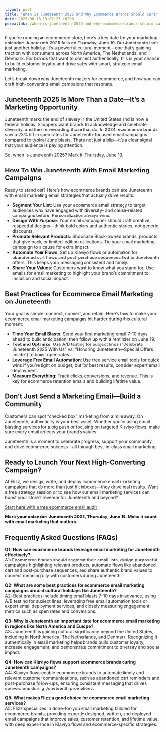 ```yaml
---
layout: post
title: "When Is Juneteenth 2025 and Why Ecommerce Brands Should Care"
date: 2025-06-13 13:07:23 +0200
permalink: /when-is-juneteenth-2025-and-why-ecommerce-brands-should-care/
---
```

If you’re running an ecommerce store, here’s a key date for your marketing calendar: Juneteenth 2025 falls on Thursday, June 19. But Juneteenth isn’t just another holiday. It’s a powerful cultural moment—one that’s gaining traction with consumers across North America, The Netherlands, and Denmark. For brands that want to connect authentically, this is your chance to build customer loyalty and drive sales with smart, strategic email marketing.

Let’s break down why Juneteenth matters for ecommerce, and how you can craft high-converting email campaigns that resonate.

## Juneteenth 2025 Is More Than a Date—It’s a Marketing Opportunity

Juneteenth marks the end of slavery in the United States and is now a federal holiday. Shoppers want brands to acknowledge and celebrate diversity, and they’re rewarding those that do. In 2024, ecommerce brands saw a 23% lift in open rates for Juneteenth-focused email campaigns compared to typical June blasts. That’s not just a blip—it’s a clear signal that your audience is paying attention.

So, when is Juneteenth 2025? Mark it: Thursday, June 19.

## How To Win Juneteenth With Email Marketing Campaigns

Ready to stand out? Here’s how ecommerce brands can ace Juneteenth with email marketing email strategies that actually drive results:

- **Segment Your List**: Use your ecommerce email strategy to target audiences who have engaged with diversity- and cause-related campaigns before. Personalization always wins.
- **Design With Purpose**: Your email campaigner should craft creative, respectful designs—think bold colors and authentic stories, not generic discounts.
- **Promote Relevant Products**: Showcase Black-owned brands, products that give back, or limited-edition collections. Tie your email marketing campaign to a cause for extra impact.
- **Automate Your Flows**: Set up Klaviyo flows or automation for abandoned cart flows and post-purchase sequences tied to Juneteenth offers. This keeps your messaging consistent and timely.
- **Share Your Values**: Customers want to know what you stand for. Use emails for email marketing to highlight your brand’s commitment to inclusion and social impact.

## Best Practices for Ecommerce Email Marketing on Juneteenth

Your goal is simple: connect, convert, and retain. Here’s how to make your ecommerce email marketing campaigns hit harder during this cultural moment:

- **Time Your Email Blasts**: Send your first marketing email 7-10 days ahead to build anticipation, then follow up with a reminder on June 19.  
- **Test and Optimize**: Use A/B testing for subject lines (“Celebrate Juneteenth 2025 With Us” vs. “Honoring Juneteenth—Special Offers Inside”) to boost open rates.
- **Leverage Free Email Automation**: Use free service email tools for quick wins if you’re tight on budget, but for best results, consider expert email deployment.
- **Measure Everything**: Track clicks, conversions, and revenue. This is key for ecommerce retention emails and building lifetime value.

## Don’t Just Send a Marketing Email—Build a Community

Customers can spot “checked box” marketing from a mile away. On Juneteenth, authenticity is your best asset. Whether you’re using email blasting services for a big push or focusing on targeted Klaviyo flows, make sure every email reflects your brand’s values.

Juneteenth is a moment to celebrate progress, support your community, and drive ecommerce success—all through best-in-class email marketing.

## Ready to Launch Your Next High-Converting Campaign?

At Flizz, we design, write, and deploy ecommerce email marketing campaigns that do more than just hit inboxes—they drive real results. Want a free strategy session or to see how our email marketing services can boost your store’s revenue for Juneteenth and beyond?

[Start here with a free ecommerce email audit](https://flizzgrowth.com/email)

**Mark your calendar: Juneteenth 2025, Thursday, June 19. Make it count with email marketing that matters.**

## Frequently Asked Questions (FAQs)

**Q1: How can ecommerce brands leverage email marketing for Juneteenth effectively?**  
A1: Ecommerce brands should segment their email lists, design purposeful campaigns highlighting relevant products, automate flows like abandoned cart and post-purchase sequences, and share authentic brand values to connect meaningfully with customers during Juneteenth.

**Q2: What are some best practices for ecommerce email marketing campaigns around cultural holidays like Juneteenth?**  
A2: Best practices include timing email blasts 7-10 days in advance, using A/B testing for subject lines, leveraging free email automation tools or expert email deployment services, and closely measuring engagement metrics such as open rates and conversions.

**Q3: Why is Juneteenth an important date for ecommerce email marketing in regions like North America and Europe?**  
A3: Juneteenth is gaining cultural significance beyond the United States, including in North America, The Netherlands, and Denmark. Recognizing it authentically in email marketing helps brands build customer loyalty, increase engagement, and demonstrate commitment to diversity and social impact.

**Q4: How can Klaviyo flows support ecommerce brands during Juneteenth campaigns?**  
A4: Klaviyo flows enable ecommerce brands to automate timely and relevant customer communications, such as abandoned cart reminders and post-purchase follow-ups, ensuring consistent messaging that drives conversions during Juneteenth promotions.

**Q5: What makes Flizz a good choice for ecommerce email marketing services?**  
A5: Flizz specializes in done-for-you email marketing tailored for ecommerce brands, providing expertly designed, written, and deployed email campaigns that improve sales, customer retention, and lifetime value, with deep experience in Klaviyo flows and ecommerce-specific strategies.

<script type="application/ld+json">
{
  "@context": "https://schema.org",
  "@type": "BlogPosting",
  "headline": "When Is Juneteenth 2025 and Why Ecommerce Brands Should Care",
  "description": "Learn why Juneteenth 2025 is a key date for ecommerce brands and how to leverage email marketing campaigns to connect authentically with customers across North America, The Netherlands, and Denmark.",
  "image": "https://flizzgrowth.com/path-to-image.jpg",
  "author": {
    "@type": "Person",
    "name": "Flizz"
  },
  "publisher": {
    "@type": "Person",
    "name": "Flizz"
  },
  "datePublished": "2024-06-01",
  "dateModified": "2024-06-01",
  "mainEntityOfPage": {
    "@type": "WebPage",
    "@id": "https://flizzgrowth.com/blog/juneteenth-2025-ecommerce-email-marketing"
  }
}
</script>

<script type="application/ld+json">
{
  "@context": "https://schema.org",
  "@type": "FAQPage",
  "mainEntity": [
    {
      "@type": "Question",
      "name": "How can ecommerce brands leverage email marketing for Juneteenth effectively?",
      "acceptedAnswer": {
        "@type": "Answer",
        "text": "Ecommerce brands should segment their email lists, design purposeful campaigns highlighting relevant products, automate flows like abandoned cart and post-purchase sequences, and share authentic brand values to connect meaningfully with customers during Juneteenth."
      }
    },
    {
      "@type": "Question",
      "name": "What are some best practices for ecommerce email marketing campaigns around cultural holidays like Juneteenth?",
      "acceptedAnswer": {
        "@type": "Answer",
        "text": "Best practices include timing email blasts 7-10 days in advance, using A/B testing for subject lines, leveraging free email automation tools or expert email deployment services, and closely measuring engagement metrics such as open rates and conversions."
      }
    },
    {
      "@type": "Question",
      "name": "Why is Juneteenth an important date for ecommerce email marketing in regions like North America and Europe?",
      "acceptedAnswer": {
        "@type": "Answer",
        "text": "Juneteenth is gaining cultural significance beyond the United States, including in North America, The Netherlands, and Denmark. Recognizing it authentically in email marketing helps brands build customer loyalty, increase engagement, and demonstrate commitment to diversity and social impact."
      }
    },
    {
      "@type": "Question",
      "name": "How can Klaviyo flows support ecommerce brands during Juneteenth campaigns?",
      "acceptedAnswer": {
        "@type": "Answer",
        "text": "Klaviyo flows enable ecommerce brands to automate timely and relevant customer communications, such as abandoned cart reminders and post-purchase follow-ups, ensuring consistent messaging that drives conversions during Juneteenth promotions."
      }
    },
    {
      "@type": "Question",
      "name": "What makes Flizz a good choice for ecommerce email marketing services?",
      "acceptedAnswer": {
        "@type": "Answer",
        "text": "Flizz specializes in done-for-you email marketing tailored for ecommerce brands, providing expertly designed, written, and deployed email campaigns that improve sales, customer retention, and lifetime value, with deep experience in Klaviyo flows and ecommerce-specific strategies."
      }
    }
  ]
}
</script>